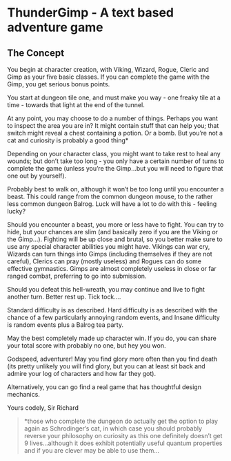 # ThunderGimp - A text based adventure game

## The Concept

You begin at character creation, with Viking, Wizard, Rogue, Cleric and Gimp as your five basic classes. If you can complete the game with the Gimp, you get serious bonus points.

You start at dungeon tile one, and must make you way - one freaky tile at a time - towards that light at the end of the tunnel.

At any point, you may choose to do a number of things. Perhaps you want to inspect the area you are in? It might contain stuff that can help you; that switch might reveal a chest containing a potion. Or a bomb. But you’re not a cat and curiosity is probably a good thing*

Depending on your character class, you might want to take rest to heal any wounds; but don’t take too long - you only have a certain number of turns to complete the game (unless you’re the Gimp...but you will need to figure that one out by yourself).

Probably best to walk on, although it won’t be too long until you encounter a beast. This could range from the common dungeon mouse, to the rather less common dungeon Balrog. Luck will have a lot to do with this - feeling lucky?

Should you encounter a beast, you more or less have to fight. You can try to hide, but your chances are slim (and basically zero if you are the Viking or the Gimp...). Fighting will be up close and brutal, so you better make sure to use any special character abilities you might have. Vikings can war cry, Wizards can turn things into Gimps (including themselves if they are not careful), Clerics can pray (mostly useless) and Rogues can do some effective gymnastics. Gimps are almost completely useless in close or far ranged combat, preferring to go into submission.

Should you defeat this hell-wreath, you may continue and live to fight another turn. Better rest up. Tick tock....

Standard difficulty is as described. Hard difficulty is as described with the chance of a few particularly annoying random events, and Insane difficulty is random events plus  a Balrog tea party.

May the best completely made up character win. If you do, you can share your total score with probably no one, but hey you won.

Godspeed, adventurer! May you find glory more often than you find death (its pretty unlikely you will find glory, but you can at least sit back and admire your log of characters and how far they got).

Alternatively, you can go find a real game that has thoughtful design mechanics.

Yours codely,
Sir Richard

>*those who complete the dungeon do actually get the option to play again as Schrodinger’s cat, in which case you should probably reverse your philosophy on curiosity as this one definitely doesn’t get 9 lives...although it does exhibit potentially useful quantum properties and if you are clever may be able to use them...

